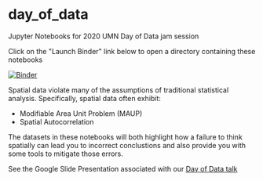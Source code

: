 # day_of_data
Jupyter Notebooks for 2020 UMN Day of Data jam session

Click on the "Launch Binder" link below to open a directory containing these notebooks

[![Binder](https://mybinder.org/badge_logo.svg)](https://mybinder.org/v2/gh/travisormsby/day_of_data/master)

Spatial data violate many of the assumptions of traditional statistical analysis.
Specifically, spatial data often exhibit:

* Modifiable Area Unit Problem (MAUP)
* Spatial Autocorrelation

The datasets in these notebooks will both highlight how a failure to think spatially
can lead you to incorrect conclustions and also provide you with some tools to 
mitigate those errors.

See the Google Slide Presentation associated with our [Day of Data talk]( https://docs.google.com/presentation/d/10nTs5LHpczp6FDM0nwXN91RZJr6ZTxdepzAzi6XUamI/edit?usp=sharing)
